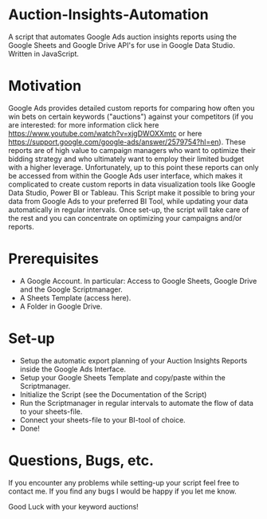 # Auction-Insights-Automation
A script that automates Google Ads auction insights reports using the Google Sheets and Google Drive API's for use in Google Data Studio. Written in JavaScript.

# Motivation
Google Ads provides detailed custom reports for comparing how often you win bets on certain keywords ("auctions") against your competitors (if you are interested: for more information click here https://www.youtube.com/watch?v=xjgDWOXXmtc or here https://support.google.com/google-ads/answer/2579754?hl=en). These reports are of high value to campaign managers who want to optimize their bidding strategy and who ultimately want to employ their limited budget with a higher leverage. Unfortunately, up to this point these reports can only be accessed from within the Google Ads user interface, which makes it complicated to create custom reports in data visualization tools like Google Data Studio, Power BI or Tableau. This Script make it possible to bring your data from Google Ads to your preferred BI Tool, while updating your data automatically in regular intervals. Once set-up, the script will take care of the rest and you can concentrate on optimizing your campaigns and/or reports.

# Prerequisites
- A Google Account. In particular: Access to Google Sheets, Google Drive and the Google Scriptmanager.
- A Sheets Template (access here).
- A Folder in Google Drive.

# Set-up
- Setup the automatic export planning of your Auction Insights Reports inside the Google Ads Interface.
- Setup your Google Sheets Template and copy/paste within the Scriptmanager.
- Initialize the Script (see the Documentation of the Script)
- Run the Scriptmanager in regular intervals to automate the flow of data to your sheets-file.
- Connect your sheets-file to your BI-tool of choice.
- Done!

# Questions, Bugs, etc.
If you encounter any problems while setting-up your script feel free to contact me. If you find any bugs I would be happy if you let me know.

Good Luck with your keyword auctions!
